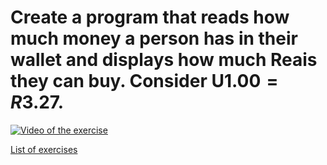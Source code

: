 # Create a program that reads how much money a person has in their wallet and displays how much Reais they can buy. Consider U$1.00 = R$3.27.

[![Video of the exercise](https://img.youtube.com/vi/xM4AX3Lp2mo/maxresdefault.jpg)](https://youtu.be/xM4AX3Lp2mo)

[List of exercises](..)

